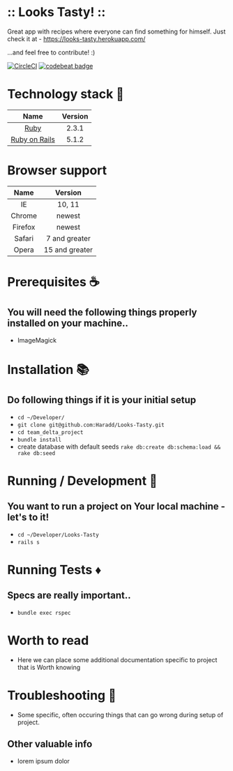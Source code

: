 # :: Looks Tasty! ::

Great app with recipes where everyone can find something for himself.
Just check it at - https://looks-tasty.herokuapp.com/

...and feel free to contribute! :)

[![CircleCI](https://circleci.com/gh/NetguruCodeCollege/team_delta_project.svg?style=svg)](https://circleci.com/gh/Haradd/Looks-Tasty)
[![codebeat badge](https://codebeat.co/badges/a4edade8-a5cd-4d06-be38-1fc8797868e3)](https://codebeat.co/projects/github-com-haradd-looks-tasty-master)

# Technology stack :gem:

Name |  Version |
| :--: | :---: |
| [Ruby](https://www.ruby-lang.org) | 2.3.1 |
| [Ruby on Rails](http://www.rubyonrails.org/) | 5.1.2 |

# Browser support

Name |  Version |
| :--: | :---: |
| IE | 10, 11 |
| Chrome | newest |
| Firefox | newest |
| Safari | 7 and greater |
| Opera | 15 and greater |

# Prerequisites :coffee:

## You will need the following things properly installed on your machine..

* ImageMagick

# Installation :books:

## Do following things if it is your initial setup

  * `cd ~/Developer/`
  * `git clone git@github.com:Haradd/Looks-Tasty.git`
  * `cd team_delta_project`
  * `bundle install`
  * create database with default seeds `rake db:create db:schema:load && rake db:seed`

# Running / Development :shoe:

## You want to run a project on Your local machine - let's to it!

  * `cd ~/Developer/Looks-Tasty`
  * `rails s`

# Running Tests :diamonds:

## Specs are really important..

  * `bundle exec rspec`



# Worth to read

  * Here we can place some additional documentation specific to project that is Worth
    knowing


# Troubleshooting :handbag:

  * Some specific, often occuring things that can go wrong during setup of project.

## Other valuable info

  * lorem ipsum dolor
